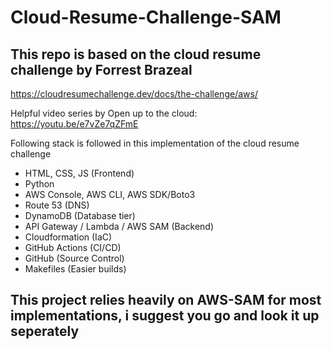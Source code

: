 # Cloud-Resume-Challenge-SAM

## This repo is based on the cloud resume challenge by Forrest Brazeal

https://cloudresumechallenge.dev/docs/the-challenge/aws/

Helpful video series by Open up to the cloud: https://youtu.be/e7vZe7qZFmE

Following stack is followed in this implementation of the cloud resume challenge

- HTML, CSS, JS (Frontend)
- Python
- AWS Console, AWS CLI, AWS SDK/Boto3 
- Route 53 (DNS)
- DynamoDB (Database tier)
- API Gateway / Lambda / AWS SAM (Backend)
- Cloudformation (IaC)
- GitHub Actions (CI/CD)
- GitHub (Source Control)
- Makefiles (Easier builds)

## This project relies heavily on AWS-SAM for most implementations, i suggest you go and look it up seperately
